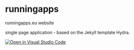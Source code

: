 # runningapps
runningapps.eu website 

single page application - based on the Jekyll template Hydra. 


[![Open in Visual Studio Code](https://img.shields.io/badge/Open%20in-Visal%20Studio%20Code-blue?style=for-the-badge&logo=visualstudiocode)](https://open.vscode.dev/basvandesande/runningapps)